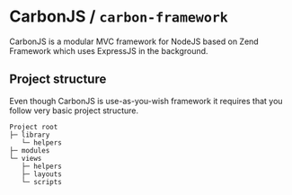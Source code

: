 # CarbonJS / `carbon-framework`
CarbonJS is a modular MVC framework for NodeJS based on Zend Framework which uses ExpressJS in the background. 

## Project structure
Even though CarbonJS is use-as-you-wish framework it requires that you follow very basic project structure.

```
Project root
├─ library
   └─ helpers
├─ modules
└─ views
   ├─ helpers
   ├─ layouts
   └─ scripts
```
